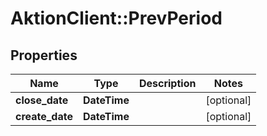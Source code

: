 # AktionClient::PrevPeriod

## Properties
Name | Type | Description | Notes
------------ | ------------- | ------------- | -------------
**close_date** | **DateTime** |  | [optional] 
**create_date** | **DateTime** |  | [optional] 


